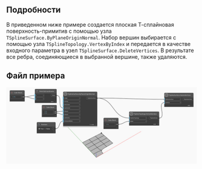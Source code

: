 <!--- Autodesk.DesignScript.Geometry.TSpline.TSplineSurface.DeleteVertices --->
<!--- 76IVI422OMRMPHCWZHTETSZ3PJF22AOV2AX274LZCNLPCK664PGQ --->
## Подробности
В приведенном ниже примере создается плоская Т-сплайновая поверхность-примитив с помощью узла `TSplineSurface.ByPlaneOriginNormal`. Набор вершин выбирается с помощью узла `TSplineTopology.VertexByIndex` и передается в качестве входного параметра в узел `TSplineSurface.DeleteVertices`. В результате все ребра, соединяющиеся в выбранной вершине, также удаляются.

## Файл примера

![Example](./76IVI422OMRMPHCWZHTETSZ3PJF22AOV2AX274LZCNLPCK664PGQ_img.jpg)
